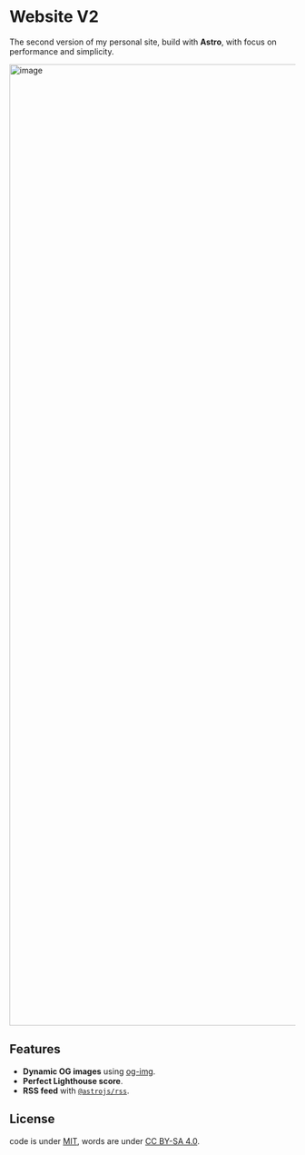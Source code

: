 # Website V2

The second version of my personal site, build with **Astro**, with focus on performance and simplicity.

<img width="1694" alt="image" src="https://github.com/user-attachments/assets/1dc2e5db-fdae-4e9a-a3dc-308c31276981">

## Features

- **Dynamic OG images** using [og-img](https://github.com/nuexq/og-img).
- **Perfect Lighthouse score**.
- **RSS feed** with [`@astrojs/rss`](https://github.com/withastro/astro/tree/main/packages/astro-rss).

## License

code is under [MIT](LICENSE), words are under [CC BY-SA 4.0](LICENSE-content).
